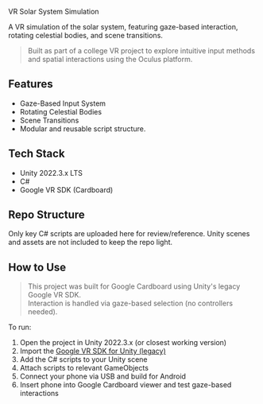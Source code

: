VR Solar System Simulation

A VR simulation of the solar system, featuring gaze-based interaction, rotating celestial bodies, and scene transitions.

> Built as part of a college VR project to explore intuitive input methods and spatial interactions using the Oculus platform.

## Features

-  Gaze-Based Input System
-  Rotating Celestial Bodies
-  Scene Transitions
-  Modular and reusable script structure.

## Tech Stack

- Unity 2022.3.x LTS
- C#
- Google VR SDK (Cardboard)


## Repo Structure

Only key C# scripts are uploaded here for review/reference. Unity scenes and assets are not included to keep the repo light.


## How to Use

> This project was built for Google Cardboard using Unity's legacy Google VR SDK.  
> Interaction is handled via gaze-based selection (no controllers needed).

To run:
1. Open the project in Unity 2022.3.x (or closest working version)
2. Import the [Google VR SDK for Unity (legacy)](https://github.com/googlevr/gvr-unity-sdk)
3. Add the C# scripts to your Unity scene
4. Attach scripts to relevant GameObjects
5. Connect your phone via USB and build for Android
6. Insert phone into Google Cardboard viewer and test gaze-based interactions

